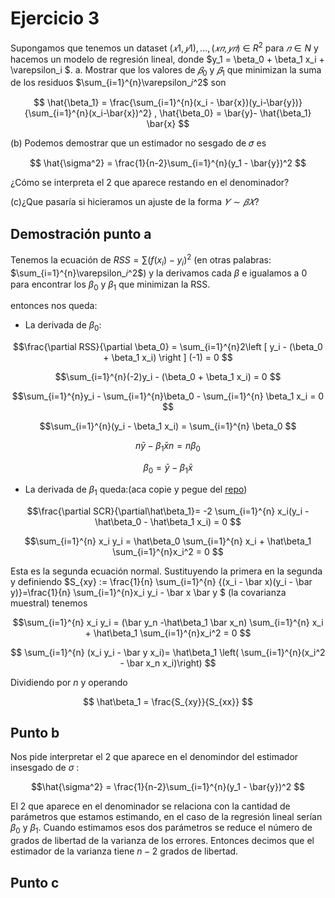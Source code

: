 #   Ejercicio 3
Supongamos que tenemos un dataset $(𝑥1,𝑦1),..., (𝑥𝑛,𝑦𝑛)$ ∈ $R^2$ para $𝑛 ∈ N$ y hacemos un modelo de regresión lineal, donde $y_1 = \beta_0 + \beta_1 x_i + \varepsilon_i $.
a. Mostrar que los valores de $𝛽_0$ y $𝛽_1$ que minimizan la suma de los residuos $\sum_{i=1}^{n}\varepsilon_𝑖^2$ son

$$
\hat{\beta_1} = \frac{\sum_{i=1}^{n}(x_i - \bar{x})(y_i-\bar{y})}{\sum_{i=1}^{n}(x_i-\bar{x})^2}
,
\hat{\beta_0}  = \bar{y}- \hat{\beta_1} \bar{x}
$$

(b) Podemos demostrar que un estimador no sesgado de 𝜎 es

$$
\hat{\sigma^2} = \frac{1}{n-2}\sum_{i=1}^{n}(y_1 - \bar{y})^2
$$

¿Cómo se interpreta el 2 que aparece restando en el denominador?

(c)¿Que pasaría si hicieramos un ajuste de la forma $𝑌 ∼ 𝛽𝑋$?

## Demostración punto a
Tenemos la ecuación de $RSS = \sum(f(x_i)-y_i)^2$ (en otras palabras:  $\sum_{i=1}^{n}\varepsilon_𝑖^2$) y la derivamos cada $\beta$ e igualamos a 0 para encontrar los $\beta_0$ y $\beta_1$ que minimizan la RSS.

entonces nos queda:
- La derivada de  $\beta_0$:  

$$\frac{\partial RSS}{\partial \beta_0} = \sum_{i=1}^{n}2\left [ y_i - (\beta_0 + \beta_1 x_i) \right ] (-1) = 0
$$  

$$\sum_{i=1}^{n}(-2)y_i - (\beta_0 + \beta_1 x_i) = 0
$$   

$$\sum_{i=1}^{n}y_i - \sum_{i=1}^{n}\beta_0 - \sum_{i=1}^{n} \beta_1 x_i = 0
$$  

$$\sum_{i=1}^{n}(y_i - \beta_1 x_i) = \sum_{i=1}^{n} \beta_0
$$  

$$n\bar{y} - \beta_1 \bar{x} n = n \beta_0
$$  

$$\beta_0= \bar{y} - \beta_1 \bar{x}
$$  

- La derivada de $\beta_1$ queda:(aca copie y pegue del [repo](https://colab.research.google.com/drive/1cYSX0Hhx8Ba-VfZAlcpCLuYBJbF9d-dC#scrollTo=uqtslOGfxd91))  

$$\frac{\partial SCR}{\partial\hat\beta_1}= -2 \sum_{i=1}^{n} x_i(y_i - \hat\beta_0 - \hat\beta_1 x_i) = 0  $$

$$\sum_{i=1}^{n} x_i y_i = \hat\beta_0 \sum_{i=1}^{n} x_i + \hat\beta_1 \sum_{i=1}^{n}x_i^2 = 0  $$

Esta es la segunda ecuación normal. Sustituyendo la primera en la segunda y definiendo $S_{xy} := \frac{1}{n} \sum_{i=1}^{n}  {(x_i - \bar x)(y_i - \bar y)}=\frac{1}{n} \sum_{i=1}^{n}x_i y_i - \bar x \bar y $ (la covarianza muestral) tenemos


$$\sum_{i=1}^{n} x_i y_i = (\bar y_n -\hat\beta_1 \bar x_n) \sum_{i=1}^{n} x_i + \hat\beta_1 \sum_{i=1}^{n}x_i^2 = 0  $$

$$ \sum_{i=1}^{n} (x_i y_i - \bar y x_i)= \hat\beta_1 \left( \sum_{i=1}^{n}(x_i^2 - \bar x_n x_i)\right) $$

Dividiendo por $n$ y operando

$$
\hat\beta_1  = \frac{S_{xy}}{S_{xx}}
$$

## Punto b
Nos pide interpretar el 2 que aparece en el denomindor del estimador insesgado de $\sigma$ :  

$$\hat{\sigma^2} = \frac{1}{n-2}\sum_{i=1}^{n}(y_1 - \bar{y})^2
$$  

El 2 que aparece en el denominador se relaciona con la cantidad de parámetros que estamos estimando, en el caso de la regresión lineal serían $\beta_0$ y $\beta_1$. Cuando estimamos esos dos parámetros se reduce el número de grados de libertad de la varianza de los errores. 
Entonces decimos que el estimador de la varianza tiene $n-2$ grados de libertad. 

## Punto c

